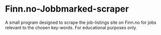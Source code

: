 # Finn.no-Jobbmarked-scraper
A small program designed to scrape the job-listings site on Finn.no for jobs relevant to the chosen key-words. For educational purposes only.

